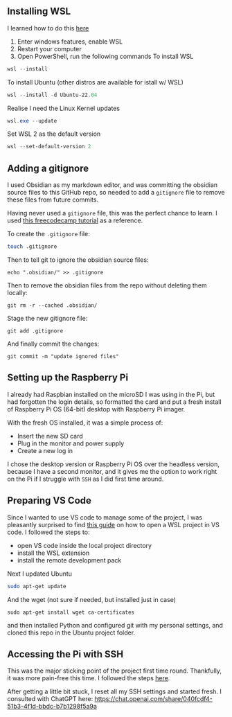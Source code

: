 
## Installing WSL

I learned how to do this [here](https://learn.microsoft.com/en-us/windows/wsl/install)
1. Enter windows features, enable WSL
2. Restart your computer
3. Open PowerShell, run the following commands
To install WSL
```PowerShell
wsl --install
```

To install Ubuntu (other distros are available for istall w/ WSL)
```PowerShell
wsl --install -d Ubuntu-22.04
```

Realise I need the Linux Kernel updates
```Powershell
wsl.exe --update
```

Set WSL 2 as the default version
```Powershell
wsl --set-default-version 2
```

## Adding a gitignore

I used Obsidian as my markdown editor, and was committing the obsidian source files to this GitHub repo, so needed to add a `gitignore` file to remove these files from future commits.

Having never used a `gitignore` file, this was the perfect chance to learn. I used [this freecodecamp tutorial](https://www.freecodecamp.org/news/gitignore-file-how-to-ignore-files-and-folders-in-git/) as a reference.

To create the `.gitignore` file:
```bash
touch .gitignore
```

Then to tell git to ignore the obsidian source files:
```shell
echo ".obsidian/" >> .gitignore
```

Then to remove the obsidian files from the repo without deleting them locally:
```shell
git rm -r --cached .obsidian/
```

Stage the new gitignore file:
```shell
git add .gitignore
```

And finally commit the changes:
```shell
git commit -m "update ignored files"
```

## Setting up the Raspberry Pi

I already had Raspbian installed on the microSD I was using in the Pi, but had forgotten the login details, so formatted the card and put a fresh install of Raspberry Pi OS (64-bit) desktop with Raspberry Pi imager.

With the fresh OS installed, it was a simple process of:
- Insert the new SD card
- Plug in the monitor and power supply
- Create a new log in

I chose the desktop version or Raspberry Pi OS over the headless version, because I have a second monitor, and it gives me the option to work right on the Pi if I struggle with `SSH` as I did first time around.
## Preparing VS Code

Since I wanted to use VS code to manage some of the project, I was pleasantly surprised to find [this guide](https://learn.microsoft.com/en-us/windows/wsl/tutorials/wsl-vscode) on how to open a WSL project in VS code. I followed the steps to:
- open VS code inside the local project directory
- install the WSL extension
- install the remote development pack

Next I updated Ubuntu
```Bash
sudo apt-get update
```

And the wget (not sure if needed, but installed just in case)
```Shell
sudo apt-get install wget ca-certificates
```

and then installed Python and configured git with my personal settings, and cloned this repo in the Ubuntu project folder.

## Accessing the Pi with SSH

This was the major sticking point of the project first time round. Thankfully, it was more pain-free this time. I followed the steps [here](https://www.raspberrypi.com/documentation/computers/remote-access.html#introduction-to-remote-access).

After getting a little bit stuck, I reset all my SSH settings and started fresh. I consulted with ChatGPT here: https://chat.openai.com/share/040fcdf4-51b3-4f1d-bbdc-b7b1298f5a9a

